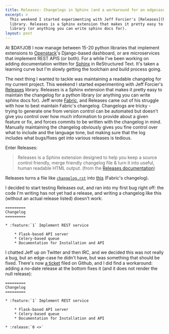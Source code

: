 ```yaml
---
title: Releases: Changelogs in Sphinx (and a workaround for an edgecase)
excerpt: > 
  This weekend I started experimenting with Jeff Forcier's [Releases](http://releases.readthedocs.org/en/latest/) 
  library. Releases is a Sphinx extension that makes it pretty easy to maintain the changelog for a python 
  library (or anything you can write sphinx docs for).
layout: post
---
```


At $DAYJOB I now manage between 15-20 python libraries that implement extensions to [Openstack](http://openstack.org)'s Django-based dashboard, or are microservices that implement REST APIS (or both). For a while I've been working on adding documentation written for [Sphinx](http://sphinx-doc.org/index.html) in ReStructured Text. It's taken a learning curve but I'm slowly getting the toolchain and build process going.

The next thing I wanted to tackle was maintaining a readable changelog for my current project. This weekend I started experimenting with Jeff Forcier's [Releases](http://releases.readthedocs.org/en/latest/) library. Releases is a Sphinx extension that makes it pretty easy to maintain the changelog for a python library (or anything you can write sphinx docs for). Jeff wrote [Fabric](http://fabfile.org), and Releases came out of his struggle with how to best maintain Fabric's changelog. Changelogs are tricky - trying to generate one from version control can be automated but doesn't give you control over how much information to provide about a given feature or fix, and forces commits to be written with the changelog in mind. Manually maintaining the changelog obviously gives you fine control over what to include and the language tone, but making sure that the log includes what bugs/fixes get into various releases is tedious.

Enter Releases:

>Releases is a Sphinx extension designed to help you keep a source control friendly, merge friendly changelog file & turn it into useful, human readable HTML output. (from the [Releases documentation](http://releases.readthedocs.org/en/latest/index.html))

Releases turns a file like [`changelog.rst`](https://raw.githubusercontent.com/fabric/fabric/master/sites/www/changelog.rst) into [this](http://www.fabfile.org/changelog.html) (Fabric's changelog).

I decided to start testing Releases out, and ran into my first bug right off: the code I'm writing has not yet had a release, and writing a changelog like this (without an actual release listed) doesn't work:

```
=========
Changelog
=========

* :feature:`1` Implement REST service

	* Flask-based API server
	* Celery-based queue
	* Documentation for Installation and API
```

I chatted Jeff up on Twitter and then IRC, and we decided this was not really a bug, but an edge-case he didn't have, but was something that should be fixed. There's now [a ticket](https://github.com/bitprophet/releases/issues/36) filed on Github, and I did find a workaround: adding a no-date release at the bottom fixes it (and it does not render the null release):

```
=========
Changelog
=========

* :feature:`1` Implement REST service

	* Flask-based API server
	* Celery-based queue
	* Documentation for Installation and API

* :release:`0 <>`
```
